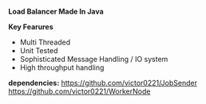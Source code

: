 **Load Balancer Made In Java**

**Key Fearures**
  - Multi Threaded
  - Unit Tested
  - Sophisticated Message Handling / IO system
  - High throughput handling

**dependencies:**
https://github.com/victor0221/JobSender
https://github.com/victor0221/WorkerNode
